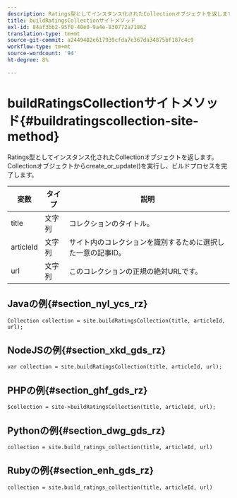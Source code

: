 ```yaml
---
description: Ratings型としてインスタンス化されたCollectionオブジェクトを返します。 Collectionオブジェクトからcreate_or_update()を実行し、ビルドプロセスを完了します。
title: buildRatingsCollectionサイトメソッド
exl-id: 84af3bb2-95f0-40e0-9a4e-830772a71862
translation-type: tm+mt
source-git-commit: a2449482e617939cfda7e367da34875bf187c4c9
workflow-type: tm+mt
source-wordcount: '94'
ht-degree: 8%

---
```


# buildRatingsCollectionサイトメソッド{#buildratingscollection-site-method}

Ratings型としてインスタンス化されたCollectionオブジェクトを返します。 Collectionオブジェクトからcreate_or_update()を実行し、ビルドプロセスを完了します。

| 変数 | タイプ | 説明 |
|--- |--- |--- |
| title | 文字列 | コレクションのタイトル。 |
| articleId | 文字列 | サイト内のコレクションを識別するために選択した一意の記事ID。 |
| url | 文字列 | このコレクションの正規の絶対URLです。 |

## Javaの例{#section_nyl_ycs_rz}

```
Collection collection = site.buildRatingsCollection(title, articleId, url); 
```

## NodeJSの例{#section_xkd_gds_rz}

```
var collection = site.buildRatingsCollection(title, articleId, url); 
```

## PHPの例{#section_ghf_gds_rz}

```
$collection = site->buildRatingsCollection(title, articleId, url); 
```

## Pythonの例{#section_dwg_gds_rz}

```
collection = site.build_ratings_collection(title, articleId, url) 
```

## Rubyの例{#section_enh_gds_rz}

```
collection = site.build_ratings_collection(title, articleId, url) 
```
